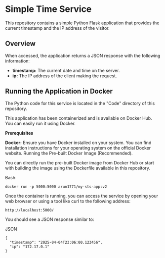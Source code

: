 # Simple Time Service

This repository contains a simple Python Flask application that provides the current timestamp and the IP address of the visitor.

## Overview

When accessed, the application returns a JSON response with the following information:

* **timestamp:** The current date and time on the server.
* **ip:** The IP address of the client making the request.

## Running the Application in Docker

The Python code for this service is located in the "Code" directory of this repository.

This application has been containerized and is available on Docker Hub. You can easily run it using Docker.

**Prerequisites**

**Docker:** Ensure you have Docker installed on your system. You can find installation instructions for your operating system on the official Docker website.
Running the Pre-built Docker Image (Recommended).

You can directly run the pre-built Docker image from Docker Hub or start with building the image using the Dockerfile available in this repository.

Bash

```
docker run -p 5000:5000 arun1771/my-sts-app:v2
```

Once the container is running, you can access the service by opening your web browser or using a tool like curl to the following address:

```
http://localhost:5000/
```
You should see a JSON response similar to:

JSON

```
{
  "timestamp": "2025-04-04T23:06:00.123456",
  "ip": "172.17.0.1"
}
```

